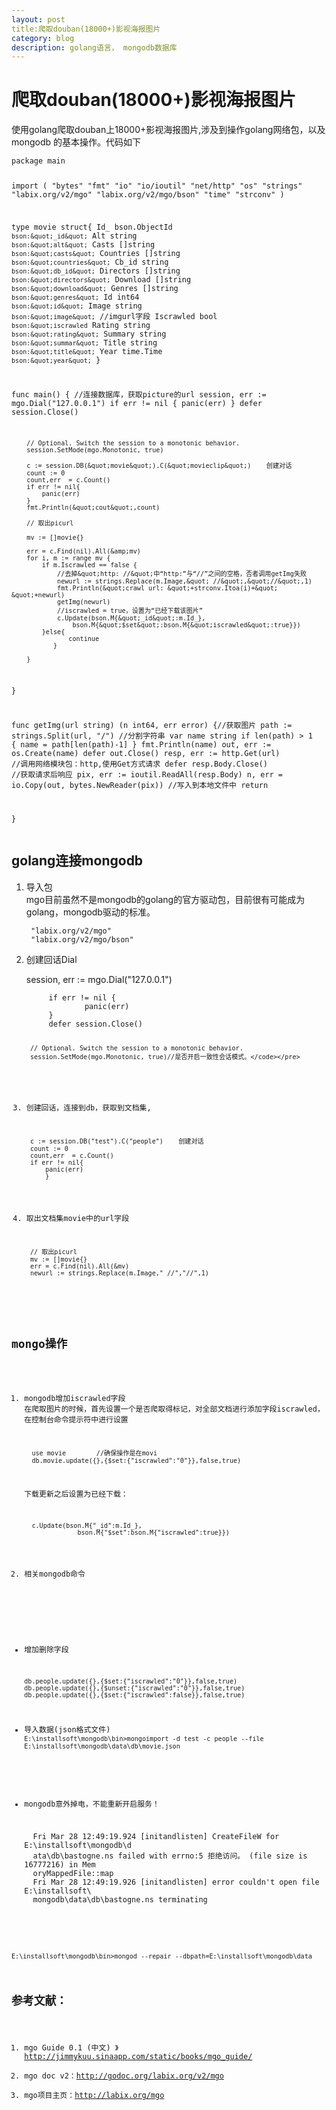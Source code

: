 ```yaml
---
layout: post
title:爬取douban(18000+)影视海报图片
category: blog
description: golang语言， mongodb数据库
---
```



<!DOCTYPE html PUBLIC "-//W3C//DTD XHTML 1.0 Transitional//EN" "http://www.w3.org/TR/xhtml1/DTD/xhtml1-transitional.dtd">
<html xmlns="http://www.w3.org/1999/xhtml" xml:lang="en" lang="en">
<head>
<title>2014-3-30-crawl-douban-movie-picture</title>
<meta http-equiv="Content-Type" content="text/html; charset=utf-8" />
<style type="text/css">
/* GitHub stylesheet for MarkdownPad (http://markdownpad.com) */
/* Author: Nicolas Hery - http://nicolashery.com */
/* Version: b13fe65ca28d2e568c6ed5d7f06581183df8f2ff */
/* Source: https://github.com/nicolahery/markdownpad-github */

/* RESET
=============================================================================*/

html, body, div, span, applet, object, iframe, h1, h2, h3, h4, h5, h6, p, blockquote, pre, a, abbr, acronym, address, big, cite, code, del, dfn, em, img, ins, kbd, q, s, samp, small, strike, strong, sub, sup, tt, var, b, u, i, center, dl, dt, dd, ol, ul, li, fieldset, form, label, legend, table, caption, tbody, tfoot, thead, tr, th, td, article, aside, canvas, details, embed, figure, figcaption, footer, header, hgroup, menu, nav, output, ruby, section, summary, time, mark, audio, video {
  margin: 0;
  padding: 0;
  border: 0;
}

/* BODY
=============================================================================*/

body {
  font-family: Helvetica, arial, freesans, clean, sans-serif;
  font-size: 14px;
  line-height: 1.6;
  color: #333;
  background-color: #fff;
  padding: 20px;
  max-width: 960px;
  margin: 0 auto;
}

body>*:first-child {
  margin-top: 0 !important;
}

body>*:last-child {
  margin-bottom: 0 !important;
}

/* BLOCKS
=============================================================================*/

p, blockquote, ul, ol, dl, table, pre {
  margin: 15px 0;
}

/* HEADERS
=============================================================================*/

h1, h2, h3, h4, h5, h6 {
  margin: 20px 0 10px;
  padding: 0;
  font-weight: bold;
  -webkit-font-smoothing: antialiased;
}

h1 tt, h1 code, h2 tt, h2 code, h3 tt, h3 code, h4 tt, h4 code, h5 tt, h5 code, h6 tt, h6 code {
  font-size: inherit;
}

h1 {
  font-size: 28px;
  color: #000;
}

h2 {
  font-size: 24px;
  border-bottom: 1px solid #ccc;
  color: #000;
}

h3 {
  font-size: 18px;
}

h4 {
  font-size: 16px;
}

h5 {
  font-size: 14px;
}

h6 {
  color: #777;
  font-size: 14px;
}

body>h2:first-child, body>h1:first-child, body>h1:first-child+h2, body>h3:first-child, body>h4:first-child, body>h5:first-child, body>h6:first-child {
  margin-top: 0;
  padding-top: 0;
}

a:first-child h1, a:first-child h2, a:first-child h3, a:first-child h4, a:first-child h5, a:first-child h6 {
  margin-top: 0;
  padding-top: 0;
}

h1+p, h2+p, h3+p, h4+p, h5+p, h6+p {
  margin-top: 10px;
}

/* LINKS
=============================================================================*/

a {
  color: #4183C4;
  text-decoration: none;
}

a:hover {
  text-decoration: underline;
}

/* LISTS
=============================================================================*/

ul, ol {
  padding-left: 30px;
}

ul li > :first-child, 
ol li > :first-child, 
ul li ul:first-of-type, 
ol li ol:first-of-type, 
ul li ol:first-of-type, 
ol li ul:first-of-type {
  margin-top: 0px;
}

ul ul, ul ol, ol ol, ol ul {
  margin-bottom: 0;
}

dl {
  padding: 0;
}

dl dt {
  font-size: 14px;
  font-weight: bold;
  font-style: italic;
  padding: 0;
  margin: 15px 0 5px;
}

dl dt:first-child {
  padding: 0;
}

dl dt>:first-child {
  margin-top: 0px;
}

dl dt>:last-child {
  margin-bottom: 0px;
}

dl dd {
  margin: 0 0 15px;
  padding: 0 15px;
}

dl dd>:first-child {
  margin-top: 0px;
}

dl dd>:last-child {
  margin-bottom: 0px;
}

/* CODE
=============================================================================*/

pre, code, tt {
  font-size: 12px;
  font-family: Consolas, "Liberation Mono", Courier, monospace;
}

code, tt {
  margin: 0 0px;
  padding: 0px 0px;
  white-space: nowrap;
  border: 1px solid #eaeaea;
  background-color: #f8f8f8;
  border-radius: 3px;
}

pre>code {
  margin: 0;
  padding: 0;
  white-space: pre;
  border: none;
  background: transparent;
}

pre {
  background-color: #f8f8f8;
  border: 1px solid #ccc;
  font-size: 13px;
  line-height: 19px;
  overflow: auto;
  padding: 6px 10px;
  border-radius: 3px;
}

pre code, pre tt {
  background-color: transparent;
  border: none;
}

kbd {
    -moz-border-bottom-colors: none;
    -moz-border-left-colors: none;
    -moz-border-right-colors: none;
    -moz-border-top-colors: none;
    background-color: #DDDDDD;
    background-image: linear-gradient(#F1F1F1, #DDDDDD);
    background-repeat: repeat-x;
    border-color: #DDDDDD #CCCCCC #CCCCCC #DDDDDD;
    border-image: none;
    border-radius: 2px 2px 2px 2px;
    border-style: solid;
    border-width: 1px;
    font-family: "Helvetica Neue",Helvetica,Arial,sans-serif;
    line-height: 10px;
    padding: 1px 4px;
}

/* QUOTES
=============================================================================*/

blockquote {
  border-left: 4px solid #DDD;
  padding: 0 15px;
  color: #777;
}

blockquote>:first-child {
  margin-top: 0px;
}

blockquote>:last-child {
  margin-bottom: 0px;
}

/* HORIZONTAL RULES
=============================================================================*/

hr {
  clear: both;
  margin: 15px 0;
  height: 0px;
  overflow: hidden;
  border: none;
  background: transparent;
  border-bottom: 4px solid #ddd;
  padding: 0;
}

/* TABLES
=============================================================================*/

table th {
  font-weight: bold;
}

table th, table td {
  border: 1px solid #ccc;
  padding: 6px 13px;
}

table tr {
  border-top: 1px solid #ccc;
  background-color: #fff;
}

table tr:nth-child(2n) {
  background-color: #f8f8f8;
}

/* IMAGES
=============================================================================*/

img {
  max-width: 100%
}
</style>
</head>
<body>
<h1 id="-douban-18000-">爬取douban(18000+)影视海报图片</h1>
<p>使用golang爬取douban上18000+影视海报图片,涉及到操作golang网络包，以及mongodb 的基本操作。代码如下</p>
<pre><code>package main

import (
    &quot;bytes&quot;
    &quot;fmt&quot;
    &quot;io&quot;
    &quot;io/ioutil&quot;
    &quot;net/http&quot;
    &quot;os&quot;
    &quot;strings&quot;
    &quot;labix.org/v2/mgo&quot;
    &quot;labix.org/v2/mgo/bson&quot;
    &quot;time&quot;
    &quot;strconv&quot;
)

type movie struct{
    Id_  bson.ObjectId  `bson:&quot;_id&quot;`
    Alt string            `bson:&quot;alt&quot;`
    Casts []string        `bson:&quot;casts&quot;`
    Countries []string    `bson:&quot;countries&quot;`
    Cb_id string        `bson:&quot;db_id&quot;`
    Directors []string    `bson:&quot;directors&quot;`
    Download []string    `bson:&quot;download&quot;`
    Genres []string        `bson:&quot;genres&quot;`
    Id int64            `bson:&quot;id&quot;`
    Image string        `bson:&quot;image&quot;`     //imgurl字段
    Iscrawled bool         `bson:&quot;iscrawled`
    Rating string        `bson:&quot;rating&quot;`
    Summary string        `bson:&quot;summar&quot;`
    Title string        `bson:&quot;title&quot;`
    Year time.Time        `bson:&quot;year&quot;`
}


func main() {
        //连接数据库，获取picture的url
        session, err := mgo.Dial(&quot;127.0.0.1&quot;)
        if err != nil {
                panic(err)
        }
        defer session.Close()

        // Optional. Switch the session to a monotonic behavior.
        session.SetMode(mgo.Monotonic, true)

        c := session.DB(&quot;movie&quot;).C(&quot;movieclip&quot;)    创建对话
        count := 0
        count,err  = c.Count()
        if err != nil{
            panic(err)
        }
        fmt.Println(&quot;cout&quot;,count) 

        // 取出picurl

        mv := []movie{}

        err = c.Find(nil).All(&amp;mv)
        for i, m := range mv {
            if m.Iscrawled == false { 
                //去掉&quot;http: //&quot;中“http:”与“//”之间的空格，否者调用getImg失败
                newurl := strings.Replace(m.Image,&quot; //&quot;,&quot;//&quot;,1)
                fmt.Println(&quot;crawl url: &quot;+strconv.Itoa(i)+&quot;  &quot;+newurl)            
                getImg(newurl)
                //iscrawled = true，设置为“已经下载该图片”
                c.Update(bson.M{&quot;_id&quot;:m.Id_},
                    bson.M{&quot;$set&quot;:bson.M{&quot;iscrawled&quot;:true}})                    
            }else{
                   continue
               }

        }
}

func getImg(url string) (n int64, err error) {//获取图片
    path := strings.Split(url, &quot;/&quot;)             //分割字符串
    var name string
    if len(path) &gt; 1 {
        name = path[len(path)-1]
    }
    fmt.Println(name)
    out, err := os.Create(name)
    defer out.Close()
    resp, err := http.Get(url)                 //调用网络模块包：http,使用Get方式请求
    defer resp.Body.Close()                     //获取请求后响应
    pix, err := ioutil.ReadAll(resp.Body)
    n, err = io.Copy(out, bytes.NewReader(pix))    //写入到本地文件中
    return

}</code></pre>
<h2 id="golang-mongodb">golang连接mongodb</h2>
<ol>
<li><p>导入包<br>mgo目前虽然不是mongodb的golang的官方驱动包，目前很有可能成为golang，mongodb驱动的标准。</p>
<pre><code> &quot;labix.org/v2/mgo&quot;
 &quot;labix.org/v2/mgo/bson&quot;</code></pre>
</li>
<li><p>创建回话Dial</p>
<p> session, err := mgo.Dial(&quot;127.0.0.1&quot;)</p>
<pre><code>     if err != nil {
             panic(err)
     }
     defer session.Close()

     // Optional. Switch the session to a monotonic behavior.
     session.SetMode(mgo.Monotonic, true)//是否开启一致性会话模式。</code></pre>
</li>
<li><p>创建回话，连接到db，获取到文档集,    </p>
<pre><code> c := session.DB(&quot;test&quot;).C(&quot;people&quot;)    创建对话
 count := 0
 count,err  = c.Count()
 if err != nil{
     panic(err)
     }</code></pre>
</li>
<li><p>取出文档集movie中的url字段</p>
<pre><code> // 取出picurl
 mv := []movie{}       
 err = c.Find(nil).All(&amp;mv)
 newurl := strings.Replace(m.Image,&quot; //&quot;,&quot;//&quot;,1)</code></pre>
</li>
</ol>
<h2 id="mongo-">mongo操作</h2>
<ol>
<li><p>mongodb增加iscrawled字段<br>在爬取图片的时候，首先设置一个是否爬取得标记，对全部文档进行添加字段iscrawled，在控制台命令提示符中进行设置</p>
<pre><code>  use movie        //确保操作是在movi
  db.movie.update({},{$set:{&quot;iscrawled&quot;:&quot;0&quot;}},false,true)</code></pre>
<p>下载更新之后设置为已经下载：</p>
<pre><code>  c.Update(bson.M{&quot;_id&quot;:m.Id_},
              bson.M{&quot;$set&quot;:bson.M{&quot;iscrawled&quot;:true}})    </code></pre>
</li>
<li><p>相关mongodb命令 </p>
</li>
</ol>
<ul>
<li><p>增加删除字段    </p>
<pre><code>db.people.update({},{$set:{&quot;iscrawled&quot;:&quot;0&quot;}},false,true)
db.people.update({},{$unset:{&quot;iscrawled&quot;:&quot;0&quot;}},false,true)
db.people.update({},{$set:{&quot;iscrawled&quot;:false}},false,true)</code></pre>
</li>
<li>导入数据(json格式文件)<br><code>E:\installsoft\mongodb\bin&gt;mongoimport -d test -c people --file E:\installsoft\mongodb\data\db\movie.json</code></li>
</ul>
<ul>
<li><p>mongodb意外掉电，不能重新开启服务！</p>
<p>  Fri Mar 28 12:49:19.924 [initandlisten] CreateFileW for E:\installsoft\mongodb\d<br>  ata\db\bastogne.ns failed with errno:5 拒绝访问。 (file size is 16777216) in Mem<br>  oryMappedFile::map<br>  Fri Mar 28 12:49:19.926 [initandlisten] error couldn&#39;t open file E:\installsoft\<br>  mongodb\data\db\bastogne.ns terminating</p>
</li>
</ul>
<pre><code>E:\installsoft\mongodb\bin&gt;mongod --repair --dbpath=E:\installsoft\mongodb\data</code></pre>
<h2 id="-">参考文献：</h2>
<ol>
<li>mgo Guide 0.1 (中文) 》<a href="http://jimmykuu.sinaapp.com/static/books/mgo_guide/">http://jimmykuu.sinaapp.com/static/books/mgo_guide/</a></li>
<li>mgo doc v2：<a href="http://godoc.org/labix.org/v2/mgo">http://godoc.org/labix.org/v2/mgo</a></li>
<li>mgo项目主页：<a href="http://labix.org/mgo">http://labix.org/mgo</a></li>
</ol>

</body>
</html>
<!-- This document was created with MarkdownPad, the Markdown editor for Windows (http://markdownpad.com) -->
